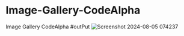 # Image-Gallery-CodeAlpha
Image Gallery CodeAlpha 
#outPut
![Screenshot 2024-08-05 074237](https://github.com/user-attachments/assets/40477894-a0c7-4018-9427-6530096bd603)
